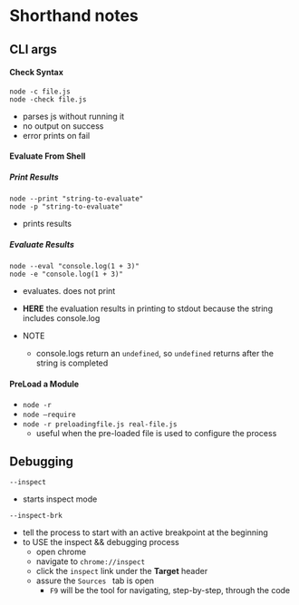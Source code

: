 # Shorthand notes

## CLI args

#### Check Syntax

`node -c file.js`  
`node -check file.js`

- parses js without running it
- no output on success
- error prints on fail

#### Evaluate From Shell

##### Print Results

`node --print "string-to-evaluate"`  
`node -p "string-to-evaluate"`

- prints results

##### Evaluate Results

`node --eval "console.log(1 + 3)"`  
`node -e "console.log(1 + 3)"`

- evaluates. does not print
- **HERE** the evaluation results in printing to stdout because the string includes console.log

- NOTE
  - console.logs return an `undefined`, so `undefined` returns after the string is completed

#### PreLoad a Module

- `node -r`
- `node —require`
- `node -r preloadingfile.js real-file.js`
  - useful when the pre-loaded file is used to configure the process

## Debugging

`--inspect`

- starts inspect mode

`--inspect-brk`

- tell the process to start with an active breakpoint at the beginning
- to USE the inspect && debugging process
  - open chrome
  - navigate to `chrome://inspect`
  - click the `inspect` link under the **Target** header
  - assure the `Sources ` tab is open
    - `F9` will be the tool for navigating, step-by-step, through the code
